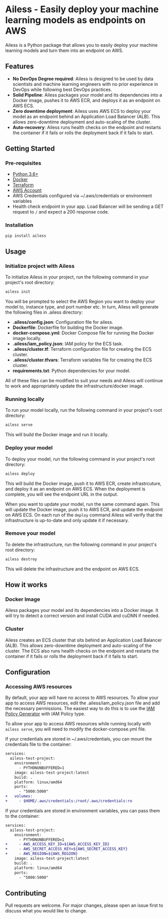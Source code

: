 # Ailess - Easily deploy your machine learning models as endpoints on AWS

Ailess is a Python package that allows you to easily deploy your machine learning models and turn them into an endpoint on AWS.

## Features

- **No DevOps Degree required**: Ailess is designed to be used by data scientists and machine learning engineers with no prior experience in DevOps while following best DevOps practices.
- **Solid Pipeline**: Ailess packages your model and its dependencies into a Docker image, pushes it to AWS ECR, and deploys it as an endpoint on AWS ECS.
- **Zero downtime deployment**: Ailess uses AWS ECS to deploy your model as an endpoint behind an Application Load Balancer (ALB). This allows zero-downtime deployment and auto-scaling of the cluster.
- **Auto-recovery**: Ailess runs health checks on the endpoint and restarts the container if it fails or rolls the deployment back if it fails to start.

## Getting Started

### Pre-requisites

- [Python 3.6+](https://www.python.org/downloads/)
- [Docker](https://docs.docker.com/get-docker/)
- [Terraform](https://learn.hashicorp.com/tutorials/terraform/install-cli)
- [AWS Account](https://aws.amazon.com/premiumsupport/knowledge-center/create-and-activate-aws-account/)
- AWS Credentials configured via ~/.aws/credentials or environment variables
- Health check endpoint in your app. Load Balancer will be sending a GET request to `/` and expect a 200 response code.

### Installation

```bash
pip install ailess
```

## Usage

### Initialize project with Ailess

To initialize Ailess in your project, run the following command in your project's root directory:
```bash
ailess init
```
You will be prompted to select the AWS Region you want to deploy your model to, instance type, and port number etc.
In turn, Ailess will generate the following files in .ailess directory:

- **.ailess/config.json**: Configuration file for ailess.
- **Dockerfile**: Dockerfile for building the Docker image.
- **docker-compose.yml**: Docker Compose file for running the Docker image locally.
- **.ailess/iam_policy.json**: IAM policy for the ECS task.
- **.ailess/cluster.tf**: Terraform configuration file for creating the ECS cluster.
- **.ailess/cluster.tfvars**: Terraform variables file for creating the ECS cluster.
- **requirements.txt**: Python dependencies for your model.

All of these files can be modified to suit your needs and Ailess will continue to work and appropriately update the infrastructure/docker image.

### Running locally

To run your model locally, run the following command in your project's root directory:
```bash
ailess serve
```

This will build the Docker image and run it locally.

### Deploy your model

To deploy your model, run the following command in your project's root directory:
```bash
ailess deploy
```
This will build the Docker image, push it to AWS ECR, create infrastrcuture, and deploy it as an endpoint on AWS ECS.
When the deployment is complete, you will see the endpoint URL in the output.

When you want to update your model, run the same command again. 
This will update the Docker image, push it to AWS ECR, and update the endpoint on AWS ECS. 
On each run of the `deploy` command Ailess will verify that the infrastructure is up-to-date and only update it if necessary.

### Remove your model

To delete the infrastructure, run the following command in your project's root directory:
```bash
ailess destroy
```

This will delete the infrastructure and the endpoint on AWS ECS.

## How it works

### Docker Image

Ailess packages your model and its dependencies into a Docker image. It will try to detect a correct version and install CUDA and cuDNN if needed.

### Cluster

Ailess creates an ECS cluster that sits behind an Application Load Balancer (ALB).
This allows zero-downtime deployment and auto-scaling of the cluster.
The ECS also runs health checks on the endpoint and restarts the container if it fails or rolls the deployment back if it fails to start.

## Configuration

### Accessing AWS resources

By default, your app will have no access to AWS resources. 
To allow your app to access AWS resources, edit the .ailess/iam_policy.json file and add the necessary permissions.
The easiest way to do this is to use the [IAM Policy Generator](https://awspolicygen.s3.amazonaws.com/policygen.html) with IAM Policy type.

To allow your app to access AWS resources while running locally with `ailess serve`, you will need to modify the docker-compose.yml file.

If your credentials are stored in ~/.aws/credentials, you can mount the credentials file to the container:
```diff
services:
  ailess-test-project:
    environment:
      - PYTHONUNBUFFERED=1
    image: ailess-test-project:latest
    build: .
    platform: linux/amd64
    ports:
      - "5000:5000"  
+   volumes:
+     - $HOME/.aws/credentials:/root/.aws/credentials:ro
```

If your credentials are stored in environment variables, you can pass them to the container:
```diff
services:
  ailess-test-project:
    environment:
      - PYTHONUNBUFFERED=1
+     - AWS_ACCESS_KEY_ID=${AWS_ACCESS_KEY_ID}
+     - AWS_SECRET_ACCESS_KEY=${AWS_SECRET_ACCESS_KEY}
+     - AWS_REGION=${AWS_REGION}
    image: ailess-test-project:latest
    build: .
    platform: linux/amd64
    ports:
      - "5000:5000"  
```

## Contributing

Pull requests are welcome. For major changes, please open an issue first to discuss what you would like to change.
